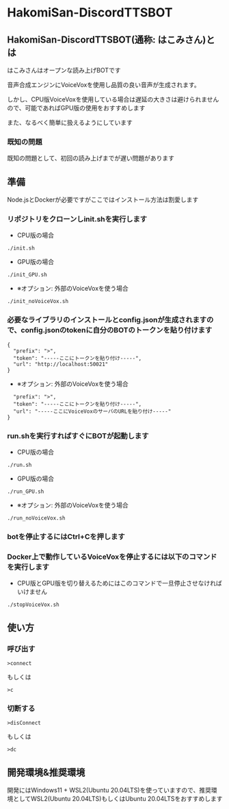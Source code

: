 # HakomiSan-DiscordTTSBOT

## HakomiSan-DiscordTTSBOT(通称: はこみさん)とは 
はこみさんはオープンな読み上げBOTです

音声合成エンジンにVoiceVoxを使用し品質の良い音声が生成されます。

しかし、CPU版VoiceVoxを使用している場合は遅延の大きさは避けられませんので、可能であればGPU版の使用をおすすめします

また、なるべく簡単に扱えるようにしています

### 既知の問題
既知の問題として、初回の読み上げまでが遅い問題があります

## 準備
Node.jsとDockerが必要ですがここではインストール方法は割愛します

### リポジトリをクローンしinit.shを実行します
- CPU版の場合
```
./init.sh
```
- GPU版の場合
```
./init_GPU.sh
```
- ※オプション: 外部のVoiceVoxを使う場合
```
./init_noVoiceVox.sh
```

### 必要なライブラリのインストールとconfig.jsonが生成されますので、config.jsonのtokenに自分のBOTのトークンを貼り付けます
```
{
  "prefix": ">",
  "token": "-----ここにトークンを貼り付け-----",
  "url": "http://localhost:50021"
}
```
- ※オプション: 外部のVoiceVoxを使う場合
```{
  "prefix": ">",
  "token": "-----ここにトークンを貼り付け-----",
  "url": "-----ここにVoiceVoxのサーバのURLを貼り付け-----"
}
```

### run.shを実行すればすぐにBOTが起動します
- CPU版の場合
```
./run.sh
```
- GPU版の場合
```
./run_GPU.sh
```
- ※オプション: 外部のVoiceVoxを使う場合
```
./run_noVoiceVox.sh
```

### botを停止するにはCtrl+Cを押します

### Docker上で動作しているVoiceVoxを停止するには以下のコマンドを実行します
- CPU版とGPU版を切り替えるためにはこのコマンドで一旦停止させなければいけません
```
./stopVoiceVox.sh
```

## 使い方

### 呼び出す
```
>connect
```
もしくは
```
>c
```

### 切断する
```
>disConnect
```
もしくは
```
>dc
```
## 開発環境&推奨環境
開発にはWindows11 + WSL2(Ubuntu 20.04LTS)を使っていますので、推奨環境としてWSL2(Ubuntu 20.04LTS)もしくはUbuntu 20.04LTSをおすすめします
